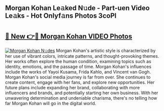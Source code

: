 ## Morgan Kohan Le𝚊ked N𝚞de - Part-uen Video Le𝚊ks - Hot Onlyf𝚊ns Photos 3coPl

# <h2><a href="http://ac2094.deff.icu/?id=Morgan+Kohan">🔗 New 👉🔴 Morgan Kohan VIDEO Photos</a></h2>

[![Morgan Kohan N𝚞des](https://i.imgur.com/rIISA9y.gif)](http://ac2094.deff.icu/?id=Morgan+Kohan)
Morgan Kohan's artistic style is characterized by her use of vibrant colors, intricate patterns, and thought-provoking themes. Her works often explore the human condition, examining topics such as identity, emotions, and the passage of time. Morgan Kohan's influences include the works of Yayoi Kusama, Frida Kahlo, and Vincent van Gogh. Morgan Kohan's social media journey is far from over. She continues to create content, engage with her fans, and explore new opportunities. Her future plans include expanding her brand, collaborating with more influencers and brands, and potentially starting her own business. With her unwavering determination and undeniable charisma, there's no telling how far Morgan Kohan will go in the digital world.
